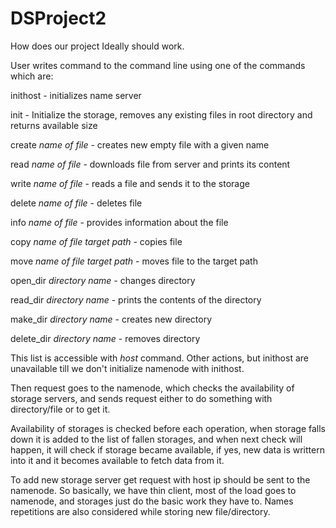 # DSProject2

How does our project Ideally should work.

User writes command to the command line using one of the commands which are:

inithost <name of name server> - initializes name server 

init - Initialize the storage, removes any existing files in root directory and returns available size

create *name of file* - creates new empty file with a given name

read *name of file* - downloads file from server and prints its content

write *name of file* - reads a file and sends it to the storage

delete *name of file* - deletes file

info *name of file* - provides information about the file

copy *name of file* *target path* - copies file

move *name of file* *target path* - moves file to the target path

open_dir *directory name* - changes directory

read_dir *directory name* - prints the contents of the directory

make_dir *directory name* - creates new directory

delete_dir *directory name* - removes directory

This list is accessible with *host* command. 
Other actions, but inithost are unavailable till we don't initialize namenode with inithost.

Then request goes to the namenode, which checks the availability of storage servers,
and sends request either to do something with directory/file or to get it.

Availability of storages is checked before each operation, when storage
falls down it is added to the list of fallen storages, and when next check will happen, it 
will check if storage became available, if yes, new data is writtern into it
and it becomes available to fetch data from it.

To add new storage server get request with host ip should be sent to the namenode.
So basically, we have thin client, most of the load goes to namenode, and storages just do the basic work they have to.
Names repetitions are also considered while storing new file/directory.